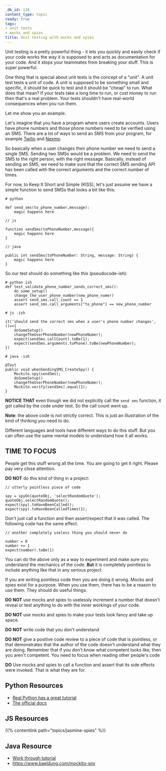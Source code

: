 ```yaml
---
_db_id: 126
content_type: topic
ready: true
tags:
- unit tests
- mocks and spies
title: Unit testing with mocks and spies
---
```


Unit testing is a pretty powerful thing - it lets you quickly and easily check if your code works the way it is supposed to and acts as documentation for your code. And it stops your teammates from breaking your stuff. This is super powerful.

One thing that is special about unit tests is the concept of a "unit". A unit test tests a unit of code. A unit is supposed to be something small and specific, it should be quick to test and it should be "cheap" to run. What does that mean? If your tests take a long time to run, or cost money to run then that's a real problem. Your tests shouldn't have real-world consequences when you run them.

Let me show you an example.

Let's imagine that you have a program where users create accounts. Users have phone numbers and those phone numbers need to be verified using an SMS. There are a lot of ways to send an SMS from your program, for example [Twilio](https://www.twilio.com/docs/sms/send-messages) and [Nexmo](https://developer.nexmo.com/api/sms).

So basically when a user changes their phone number we need to send a single SMS. Sending two SMSs would be a problem. We need to send the SMS to the right person, with the right message. Basically, instead of sending an SMS, we need to make sure that the correct SMS sending API has been called with the correct arguments and the correct number of times.

For now, to Keep It Short and Simple (KISS), let's just assume we have a simple function to send SMSs that looks a bit like this:

```
# python

def send_sms(to_phone_number,message):
    magic happens here
```

```
// js

function sendSms(toPhoneNumber,message){
    magic happens here
}
```

```
// java

public int sendSms(toPhoneNumber: String, message: String) {
    magic happens here
}
```

So our test should do something like this (pseudocode-ish):

```
# python ish
def test_validate_phone_number_sends_correct_sms():
    do_some_setup()
    change_the_user_phone_number(new_phone_numer)
    assert send_sms.call_count == 1
    assert send_sms.call_arguments["to_phone"] == new_phone_number
```

```
# js -ish

it('should send the correct sms when a user's phone number changes',()=>{
    doSomeSetup()
    changeTheUserPhoneNumber(newPhoneNumer);
    expect(sendSms.callCount).toBe(1);
    expect(sendSms.arguments.toPhone).toBe(newPhoneNumber);
})
```

```
# java -ish

@Test
public void whenSendingSMS_CreateSpy() {
    Mockito.spy(sendSms);
    doSomeSetup()
    changeTheUserPhoneNumber(newPhoneNumer);
    Mockito.verify(sendSms).equal(1);
}
```

**NOTICE THAT** even though we did not explicitly call the `send sms` function, it got called by the code under test. So the call count went up. 

**Note**: the above code is not strictly correct. This is just an illustration of the kind of thinking you need to do.

Different languages and tools have different ways to do this stuff. But you can often use the same mental models to understand how it all works.

## TIME TO FOCUS

People get this stuff wrong all the time. You are going to get it right. Please pay very close attention. 

**DO NOT** do this kind of thing in a project:

```
// utterly pointless piece of code

spy = spyOn(quoteObj, 'selectRandomQuote');
quoteObj.selectRandomQuote();
expect(spy).toHaveBeenCalled();
expect(spy).toHaveBeenCalledTimes(1);
```

Don't just call a function and then assert/expect that it was called. The following code has the same effect.

```
// another completely useless thing you should never do

number = 0
number += 1
expect(number).toBe(1)
```

You can do the above only as a way to experiment and make sure you understand the mechanics of the code. **But** it is completely pointless to include anything like that in any serious project. 

If you are writing pointless code then you are doing it wrong. Mocks and spies exist for a purpose. When you use them, there has to be a reason to use them. They should do useful things.

**DO NOT** use mocks and spies to uselessly increment a number that doesn't reveal or test anything to do with the inner workings of your code.

**DO NOT** use mocks and spies to make your tests look fancy and take up space.

**DO NOT** write code that you don't understand

**DO NOT** give a positive code review to a piece of code that is pointless, or that demonstrates that the author of the code doesn't understand what they are doing. Remember that if you don't know what competent looks like, then you aren't competent. You need to focus when reading other people's code

**DO** Use mocks and spies to call a function and assert that its side effects were invoked. That is what they are for.

## Python Resources

- [Real Python has a great tutorial](https://realpython.com/python-mock-library/)
- [The official docs](https://docs.python.org/3/library/unittest.mock.html)

## JS Resources

{{% contentlink path="topics/jasmine-spies" %}}

## Java Resource
- [Work through tutorial](https://www.youtube.com/watch?v=xXO8ft-tsrY)
- https://www.baeldung.com/mockito-spy